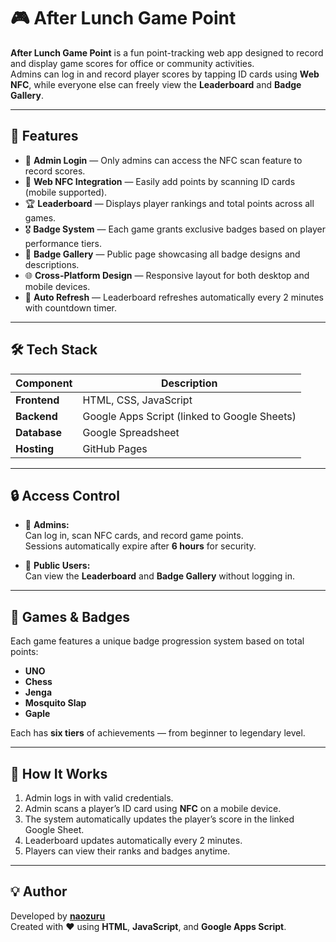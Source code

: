 # 🎮 After Lunch Game Point  

**After Lunch Game Point** is a fun point-tracking web app designed to record and display game scores for office or community activities.  
Admins can log in and record player scores by tapping ID cards using **Web NFC**, while everyone else can freely view the **Leaderboard** and **Badge Gallery**.

---

## 🚀 Features  

- 🔐 **Admin Login** — Only admins can access the NFC scan feature to record scores.  
- 📱 **Web NFC Integration** — Easily add points by scanning ID cards (mobile supported).  
- 🏆 **Leaderboard** — Displays player rankings and total points across all games.  
- 🎖️ **Badge System** — Each game grants exclusive badges based on player performance tiers.  
- 🪪 **Badge Gallery** — Public page showcasing all badge designs and descriptions.  
- 🌐 **Cross-Platform Design** — Responsive layout for both desktop and mobile devices.  
- 🔁 **Auto Refresh** — Leaderboard refreshes automatically every 2 minutes with countdown timer.

---

## 🛠️ Tech Stack  

| Component | Description |
|------------|-------------|
| **Frontend** | HTML, CSS, JavaScript |
| **Backend** | Google Apps Script (linked to Google Sheets) |
| **Database** | Google Spreadsheet |
| **Hosting** | GitHub Pages |

---

## 🔒 Access Control

- 👑 **Admins:**  
  Can log in, scan NFC cards, and record game points.  
  Sessions automatically expire after **6 hours** for security.  

- 👥 **Public Users:**  
  Can view the **Leaderboard** and **Badge Gallery** without logging in.  

---

## 🏅 Games & Badges

Each game features a unique badge progression system based on total points:  
- **UNO**
- **Chess**
- **Jenga**
- **Mosquito Slap**
- **Gaple**

Each has **six tiers** of achievements — from beginner to legendary level.

---

## 🧠 How It Works

1. Admin logs in with valid credentials.  
2. Admin scans a player’s ID card using **NFC** on a mobile device.  
3. The system automatically updates the player’s score in the linked Google Sheet.  
4. Leaderboard updates automatically every 2 minutes.  
5. Players can view their ranks and badges anytime.

---

## 💡 Author

Developed by [**naozuru**](https://github.com/naozuru)  
Created with ❤️ using **HTML**, **JavaScript**, and **Google Apps Script**.
